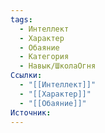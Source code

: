 ```yaml
---
tags:
  - Интеллект
  - Характер
  - Обаяние
  - Категория
  - Навык/ШколаОгня
Ссылки:
  - "[[Интеллект]]"
  - "[[Характер]]"
  - "[[Обаяние]]"
Источник:
---
```

